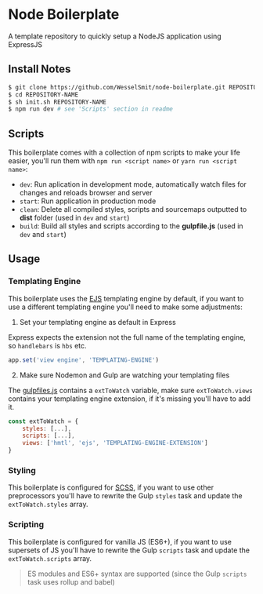 # Node Boilerplate

A template repository to quickly setup a NodeJS application using ExpressJS

## Install Notes

```sh
$ git clone https://github.com/WesselSmit/node-boilerplate.git REPOSITORY-NAME 
$ cd REPOSITORY-NAME
$ sh init.sh REPOSITORY-NAME 
$ npm run dev # see 'Scripts' section in readme
```

## Scripts

This boilerplate comes with a collection of npm scripts to make your life easier, you'll run them with `npm run <script name>` or `yarn run <script name>`:

* `dev`: Run aplication in development mode, automatically watch files for changes and reloads browser and server
* `start`: Run application in production mode
* `clean`: Delete all compiled styles, scripts and sourcemaps outputted to **dist** folder (used in `dev` and `start`)
* `build`: Build all styles and scripts according to the **gulpfile.js** (used in `dev` and `start`)

## Usage

### Templating Engine

This boilerplate uses the [EJS](https://ejs.co/) templating engine by default, if you want to use a different templating engine you'll need to make some adjustments:

1. Set your templating engine as default in Express

Express expects the extension not the full name of the templating engine, so `handlebars` is `hbs` etc.

```js
app.set('view engine', 'TEMPLATING-ENGINE')
```

2. Make sure Nodemon and Gulp are watching your templating files

The [gulpfiles.js](https://github.com/WesselSmit/node-boilerplate/blob/documentation/gulpfile.js) contains a `extToWatch` variable, make sure `extToWatch.views` contains your templating engine extension, if it's missing you'll have to add it.

```js
const extToWatch = {
    styles: [...],
    scripts: [...],
    views: ['hmtl', 'ejs', 'TEMPLATING-ENGINE-EXTENSION']
}
```

### Styling

This boilerplate is configured for [SCSS](https://sass-lang.com/), if you want to use other preprocessors you'll have to rewrite the Gulp `styles` task and update the `extToWatch.styles` array.

### Scripting

This boilerplate is configured for vanilla JS (ES6+), if you want to use supersets of JS you'll have to rewrite the Gulp `scripts` task and update the `extToWatch.scripts` array.

>ES modules and ES6+ syntax are supported (since the Gulp `scripts` task uses rollup and babel)
